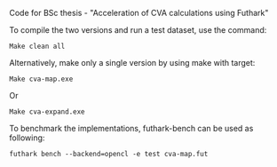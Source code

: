 Code for BSc thesis - "Acceleration of CVA calculations using Futhark"

To compile the two versions and run a test dataset, use the command:

    Make clean all 	
Alternatively, make only a single version by using make with target:

    Make cva-map.exe
Or 

    Make cva-expand.exe

To benchmark the implementations, futhark-bench can be used as following:

    futhark bench --backend=opencl -e test cva-map.fut

